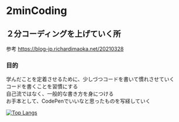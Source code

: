 # 2minCoding

## ２分コーディングを上げていく所
参考
https://blog-jp.richardimaoka.net/20210328

### 目的
学んだことを定着させるために、少しづつコードを書いて慣れさせていく  
コードを書くことを習慣にする  
自己流ではなく、一般的な書き方を身につける  
お手本として、CodePenでいいなと思ったものを写経していく

[![Top Langs](https://github-readme-stats.vercel.app/api/top-langs/?username=ChiYoPU)](https://github.com/anuraghazra/github-readme-stats)
